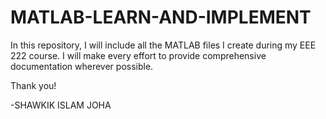 # MATLAB-LEARN-AND-IMPLEMENT

In this repository, I will include all the MATLAB files I create during my EEE 222 course.
I will make every effort to provide comprehensive documentation wherever possible.

Thank you!

-SHAWKIK ISLAM JOHA

